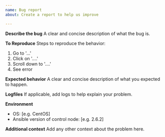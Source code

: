 ```yaml
---
name: Bug report
about: Create a report to help us improve

---
```


**Describe the bug**
A clear and concise description of what the bug is.

**To Reproduce**
Steps to reproduce the behavior:
1. Go to '...'
2. Click on '....'
3. Scroll down to '....'
4. See error

**Expected behavior**
A clear and concise description of what you expected to happen.

**Logfiles**
If applicable, add logs to help explain your problem.

**Environment**
 - OS: [e.g. CentOS]
- Ansible version of control node: [e.g. 2.6.2]

**Additional context**
Add any other context about the problem here.
